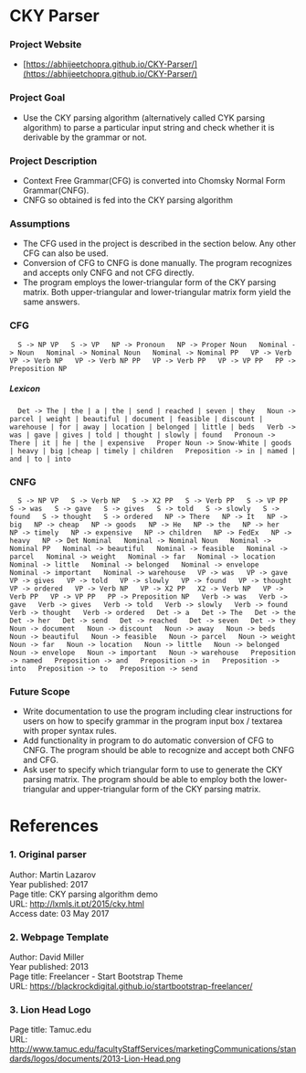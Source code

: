 # CKY Parser  

### Project Website
 - [https://abhijeetchopra.github.io/CKY-Parser/](https://abhijeetchopra.github.io/CKY-Parser/)

### Project Goal
 - Use the CKY parsing algorithm (alternatively called CYK parsing algorithm) to parse a particular input string and check whether it is derivable by the grammar or not. 

### Project Description
 - Context Free Grammar(CFG) is converted into Chomsky Normal Form Grammar(CNFG).  
 - CNFG so obtained is fed into the CKY parsing algorithm

### Assumptions
 - The CFG used in the project is described in the section below. Any other CFG can also be used. 
 - Conversion of CFG to CNFG is done manually. The program recognizes and accepts only CNFG and not CFG directly.
 - The program employs the lower-triangular form of the CKY parsing matrix. Both upper-triangular and lower-triangular matrix form yield the same answers. 

### CFG  
`  
S -> NP VP  
S -> VP  
NP -> Pronoun  
NP -> Proper Noun  
Nominal -> Noun  
Nominal -> Nominal Noun  
Nominal -> Nominal PP  
VP -> Verb  
VP -> Verb NP  
VP -> Verb NP PP  
VP -> Verb PP  
VP -> VP PP  
PP -> Preposition NP  
`  

##### Lexicon  
`  
Det -> The | the | a | the | send | reached | seven | they  
Noun -> parcel | weight | beautiful | document | feasible | discount | warehouse | for | away | location | belonged | little | beds  
Verb -> was | gave | gives | told | thought | slowly | found  
Pronoun -> There | it | he | the | expensive  
Proper Noun -> Snow-White | goods | heavy | big |cheap | timely | children  
Preposition -> in | named | and | to | into  
`  

### CNFG
`  
S -> NP VP  
S -> Verb NP  
S -> X2 PP  
S -> Verb PP  
S -> VP PP  
S -> was  
S -> gave  
S -> gives  
S -> told  
S -> slowly  
S -> found  
S -> thought  
S -> ordered  
NP -> There  
NP -> It  
NP -> big  
NP -> cheap  
NP -> goods  
NP -> He  
NP -> the  
NP -> her  
NP -> timely  
NP -> expensive  
NP -> children  
NP -> FedEx  
NP -> heavy  
NP -> Det Nominal  
Nominal -> Nominal Noun  
Nominal -> Nominal PP  
Nominal -> beautiful  
Nominal -> feasible  
Nominal -> parcel  
Nominal -> weight  
Nominal -> far  
Nominal -> location  
Nominal -> little  
Nominal -> belonged  
Nominal -> envelope  
Nominal -> important  
Nominal -> warehouse  
VP -> was  
VP -> gave  
VP -> gives  
VP -> told  
VP -> slowly  
VP -> found  
VP -> thought  
VP -> ordered  
VP -> Verb NP  
VP -> X2 PP  
X2 -> Verb NP  
VP -> Verb PP  
VP -> VP PP  
PP -> Preposition NP  
Verb -> was  
Verb -> gave  
Verb -> gives  
Verb -> told  
Verb -> slowly  
Verb -> found  
Verb -> thought  
Verb -> ordered  
Det -> a  
Det -> The  
Det -> the  
Det -> her  
Det -> send  
Det -> reached  
Det -> seven  
Det -> they  
Noun -> document  
Noun -> discount  
Noun -> away  
Noun -> beds  
Noun -> beautiful  
Noun -> feasible  
Noun -> parcel  
Noun -> weight  
Noun -> far  
Noun -> location  
Noun -> little  
Noun -> belonged  
Noun -> envelope  
Noun -> important  
Noun -> warehouse  
Preposition -> named  
Preposition -> and  
Preposition -> in  
Preposition -> into  
Preposition -> to  
Preposition -> send  
`  

### Future Scope
 - Write documentation to use the program including clear instructions for users on how to specify grammar in the program input box / textarea with proper syntax rules.  
 - Add functionality in program to do automatic conversion of CFG to CNFG. The program should be able to recognize and accept both CNFG and CFG.
 - Ask user to specify which triangular form to use to generate the CKY parsing matrix. The program should be able to employ both the lower-triangular and upper-triangular form of the CKY parsing matrix.

# References
### 1. Original parser
Author: Martin Lazarov  
Year published: 2017  
Page title: CKY parsing algorithm demo   
URL: http://lxmls.it.pt/2015/cky.html  
Access date: 03 May 2017  

### 2. Webpage Template
Author: David Miller  
Year published: 2013  
Page title: Freelancer - Start Bootstrap Theme   
URL: https://blackrockdigital.github.io/startbootstrap-freelancer/  

### 3. Lion Head Logo
Page title: Tamuc.edu  
URL: http://www.tamuc.edu/facultyStaffServices/marketingCommunications/standards/logos/documents/2013-Lion-Head.png  
